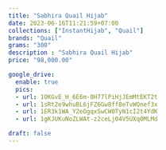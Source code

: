 ```yaml
---
title: "Sabhira Quail Hijab"
date: 2023-06-16T11:21:59+07:00
collections: ["InstantHijab", "Quail"]
brands: "Quail"
grams: "300"
description : "Sabhira Quail Hijab"
price: "98,000.00"

google_drive:
  enable: true
  pics:
  - url: 1OKGvE_H_6E6m-0H77lPiHjJEmMtEKT2t
  - url: 1sRt2e9whuBL6jFZ6Gw8ff8eTvWOnef3x
  - url: 1ER3k1WA_Y2eOgqxSwCW0TyN1cI2t4YdK
  - url: 1gKJUKuNoZLWAt-z2ceLj04V5UXq0MLMd

draft: false
---
```


    
  
